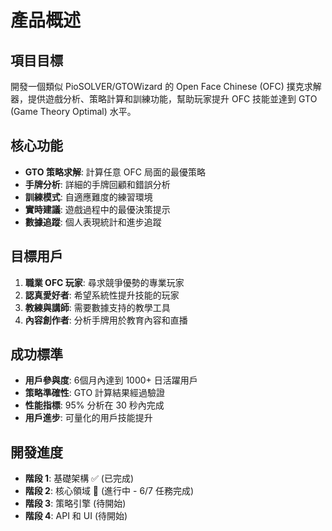 # 產品概述

## 項目目標
開發一個類似 PioSOLVER/GTOWizard 的 Open Face Chinese (OFC) 撲克求解器，提供遊戲分析、策略計算和訓練功能，幫助玩家提升 OFC 技能並達到 GTO (Game Theory Optimal) 水平。

## 核心功能
- **GTO 策略求解**: 計算任意 OFC 局面的最優策略
- **手牌分析**: 詳細的手牌回顧和錯誤分析
- **訓練模式**: 自適應難度的練習環境
- **實時建議**: 遊戲過程中的最優決策提示
- **數據追蹤**: 個人表現統計和進步追蹤

## 目標用戶
1. **職業 OFC 玩家**: 尋求競爭優勢的專業玩家
2. **認真愛好者**: 希望系統性提升技能的玩家
3. **教練與講師**: 需要數據支持的教學工具
4. **內容創作者**: 分析手牌用於教育內容和直播

## 成功標準
- **用戶參與度**: 6個月內達到 1000+ 日活躍用戶
- **策略準確性**: GTO 計算結果經過驗證
- **性能指標**: 95% 分析在 30 秒內完成
- **用戶進步**: 可量化的用戶技能提升

## 開發進度
- **階段 1**: 基礎架構 ✅ (已完成)
- **階段 2**: 核心領域 🔄 (進行中 - 6/7 任務完成)
- **階段 3**: 策略引擎 (待開始)
- **階段 4**: API 和 UI (待開始)
